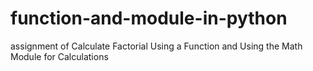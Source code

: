 # function-and-module-in-python
assignment of Calculate Factorial Using a Function and  Using the Math Module for Calculations
